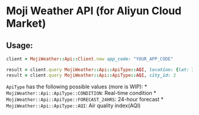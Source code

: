 # Moji Weather API (for Aliyun Cloud Market)

## Usage:

```ruby
client = MojiWeather::Api::Client.new app_code: "YOUR_APP_CODE"

result = client.query MojiWeather::Api::ApiType::AQI, location: {lat: 39.95, lon: 116.36}
result = client.query MojiWeather::Api::ApiType::AQI, city_id: 2
```
`ApiType` has the following possible values (more is WIP):
    * `MojiWeather::Api::ApiType::CONDITION`: Real-time condition
    * `MojiWeather::Api::ApiType::FORECAST_24HRS`: 24-hour forecast
    * `MojiWeather::Api::ApiType::AQI`: Air quality index(AQI)